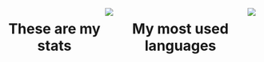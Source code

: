 <!---### Hi there 👋 -->
<div style="display: flex; flex-direction: row;">
  <h1 align="center">These are my stats</h1>
  <p align="center">
    <img src="https://github-readme-stats.vercel.app/api?username=Giock24&show_icons=true&theme=tokyonight" />
  </p>

  
  <h1 align="center">My most used languages</h1>
  <p align="center">
    <img src="https://github-readme-stats.vercel.app/api/top-langs/?username=Giock24&theme=tokyonight&layout=donut-vertical"/>
  </p>
</div>
<!--
![Giock24's GitHub stats](https://github-readme-stats.vercel.app/api?username=Giock24&show_icons=true&theme=tokyonight)
-->
<!--
[![Top Langs](https://github-readme-stats.vercel.app/api/top-langs/?username=Giock24&theme=tokyonight&layout=donut-vertical)](https://github.com/Giock24/github-readme-stats)
-->
<!--
**Giock24/Giock24** is a ✨ _special_ ✨ repository because its `README.md` (this file) appears on your GitHub profile.

Here are some ideas to get you started:

- 🔭 I’m currently working on ...
- 🌱 I’m currently learning ...
- 👯 I’m looking to collaborate on ...
- 🤔 I’m looking for help with ...
- 💬 Ask me about ...
- 📫 How to reach me: ...
- 😄 Pronouns: ...
- ⚡ Fun fact: ...
-->
